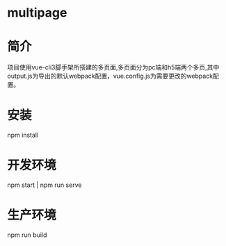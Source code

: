 # multipage
# 简介
项目使用vue-cli3脚手架所搭建的多页面,多页面分为pc端和h5端两个多页,其中output.js为导出的默认webpack配置，vue.config.js为需要更改的webpack配置。
# 安装
npm install
# 开发环境
npm start | npm run serve
# 生产环境
npm run build
